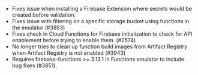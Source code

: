 - Fixes issue when installing a Firebase Extension where secrets would be created before validation.
- Fixes issue with filtering on a specific storage bucket using functions in the emulator (#3893)
- Fixes check in Cloud Functions for Firebase initialization to check for API enablement before trying to enable them. (#2574)
- No longer tries to clean up function build images from Artifact Registry when Artifact Registry is not enabled (#3943)
- Requires firebase-functions >= 3.13.1 in Functions emulator to include bug fixes (#3851).
